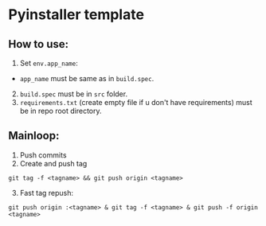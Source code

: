 # Pyinstaller template

## How to use:
1. Set `env.app_name`:
  - `app_name` must be same as in `build.spec`.
2. `build.spec` must be in `src` folder.
3. `requirements.txt` (create empty file if u don't have requirements) must be in repo root directory.

## Mainloop:
1. Push commits
2. Create and push tag
```
git tag -f <tagname> && git push origin <tagname>
```
3. Fast tag repush:
```
git push origin :<tagname> & git tag -f <tagname> & git push -f origin <tagname>
```
